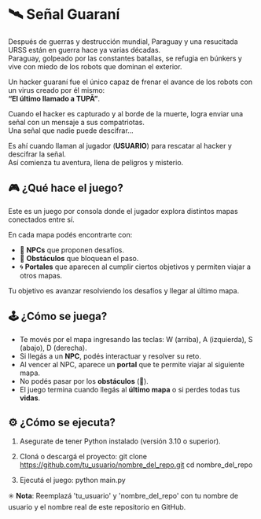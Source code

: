 # 🛰️ Señal Guaraní

Después de guerras y destrucción mundial, Paraguay y una resucitada URSS están en guerra hace ya varias décadas.  
Paraguay, golpeado por las constantes batallas, se refugia en búnkers y vive con miedo de los robots que dominan el exterior.

Un hacker guaraní fue el único capaz de frenar el avance de los robots con un virus creado por él mismo:  
**“El último llamado a TUPÃ”**.

Cuando el hacker es capturado y al borde de la muerte, logra enviar una señal con un mensaje a sus compatriotas.  
Una señal que nadie puede descifrar...

Es ahí cuando llaman al jugador (**USUARIO**) para rescatar al hacker y descifrar la señal.  
Así comienza tu aventura, llena de peligros y misterio.


## 🎮 ¿Qué hace el juego?

Este es un juego por consola donde el jugador explora distintos mapas conectados entre sí.

En cada mapa podés encontrarte con:

- 🤖 **NPCs** que proponen desafíos.  
- 🚧 **Obstáculos** que bloquean el paso.  
- 🌀 **Portales** que aparecen al cumplir ciertos objetivos y permiten viajar a otros mapas.

Tu objetivo es avanzar resolviendo los desafíos y llegar al último mapa.


## 🕹️ ¿Cómo se juega?

- Te movés por el mapa ingresando las teclas: W (arriba), A (izquierda), S (abajo), D (derecha).  
- Si llegás a un **NPC**, podés interactuar y resolver su reto.  
- Al vencer al NPC, aparece un **portal** que te permite viajar al siguiente mapa.  
- No podés pasar por los **obstáculos** (🚧).  
- El juego termina cuando llegás al **último mapa** o si perdes todas tus **vidas**.


## ⚙️ ¿Cómo se ejecuta?

1. Asegurate de tener Python instalado (versión 3.10 o superior).
2. Cloná o descargá el proyecto:
git clone https://github.com/tu_usuario/nombre_del_repo.git
cd nombre_del_repo

3. Ejecutá el juego:
python main.py

✳️ **Nota**: Reemplazá 'tu_usuario' y 'nombre_del_repo' con tu nombre de usuario y el nombre real de este repositorio en GitHub.
